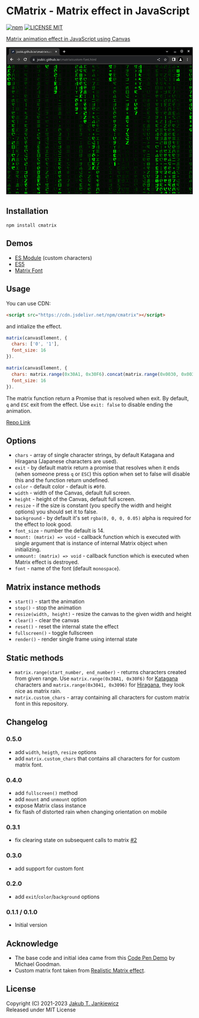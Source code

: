 # CMatrix - Matrix effect in JavaScript

[![npm](https://img.shields.io/badge/npm-0.5.0-blue.svg)](https://www.npmjs.com/package/cmatrix)
[![LICENSE MIT](https://img.shields.io/badge/license-MIT-blue.svg)](https://github.com/jcubic/cmatrix/blob/master/LICENSE)

[Matrix animation effect in JavaScript using Canvas](https://jcubic.github.io/cmatrix/)


![Screenshot of a browser window with Matrix rain effect, green letters that look like Japanese on black background](https://github.com/jcubic/cmatrix/blob/master/assets/screenshot.png?raw=true)

## Installation

```
npm install cmatrix
```

## Demos
* [ES Module](https://jcubic.github.io/cmatrix/demo.mjs.html) (custom characters)
* [ES5](https://jcubic.github.io/cmatrix/demo.html)
* [Matrix Font](https://jcubic.github.io/cmatrix/custom-font.html)

## Usage

You can use CDN:

```html
<script src="https://cdn.jsdelivr.net/npm/cmatrix"></script>
```

and intialize the effect.

```javascript
matrix(canvasElement, {
  chars: ['0', '1'],
  font_size: 16
}).
```

```javascript
matrix(canvasElement, {
  chars: matrix.range(0x30A1, 0x30F6).concat(matrix.range(0x0030, 0x0039)),
  font_size: 16
}).
```

The matrix function return a Promise that is resolved when exit.
By default, `q` and `ESC` exit from the effect. Use `exit: false` to disable ending the animation.

[Repo Link](https://github.com/jcubic/cmatrix)

## Options
* `chars` - array of single character strings, by default Katagana and Hiragana (Japanese characters are used).
* `exit` - by default matrix return a promise that resolves when it ends (when someone press `q` or `ESC`)
           this option when set to false will disable this and the function return undefined.
* `color` - default color - default is `#0f0`.
* `width` - width of the Canvas, default full screen.
* `height` - height of the Canvas, default full screen.
* `resize` - if the size is constant (you specify the width and height options) you should set it to false.
* `background` - by default it's set `rgba(0, 0, 0, 0.05)` alpha is required for the effect to look good.
* `font_size` - number the default is 14.
* `mount: (matrix) => void` - callback function which is executed with single argument that is instance of internal Matrix object when initializing.
* `unmount: (matrix) => void` - callback function which is executed when Matrix effect is destroyed.
* `font` - name of the font (default `monospace`).

## Matrix instance methods
* `start()` - start the animation
* `stop()` - stop the animation
* `resize(width, height)` - resize the canvas to the given width and height
* `clear()` - clear the canvas
* `reset()` - reset the internal state the effect
* `fullscreen()` - toggle fullscreen
* `render()` - render single frame using internal state

## Static methods
* `matrix.range(start_number, end_number)` - returns characters created from given range. Use `matrix.range(0x30A1, 0x30F6)` for [Katagana](https://en.wikipedia.org/wiki/Katakana) characters and `matrix.range(0x3041, 0x3096)` for [Hiragana](https://en.wikipedia.org/wiki/Hiragana), they look nice as matrix rain.
* `matrix.custom_chars` - array containing all characters for custom matrix font in this repository.

## Changelog
### 0.5.0
* add `width`, `heigth`, `resize` options
* add `matrix.custom_chars` that contains all characters for for custom matrix font.

### 0.4.0
* add `fullscreen()` method
* add `mount` and `unmount` option
* expose Matrix class instance
* fix flash of distorted rain when changing orientation on mobile

### 0.3.1
* fix clearing state on subsequent calls to matrix [#2](https://github.com/jcubic/cmatrix/issues/2)

### 0.3.0
* add support for custom font

### 0.2.0
* add `exit`/`color`/`background` options

### 0.1.1 / 0.1.0
* Initial version

## Acknowledge
* The base code and initial idea came from this [Code Pen Demo](https://codepen.io/goodmanmr1/pen/jpPeRR) by Michael Goodman.
* Custom matrix font taken from [Realistic Matrix effect](https://github.com/Rezmason/matrix).

## License
Copyright (C) 2021-2023 [Jakub T. Jankiewicz](https://jcubic.pl/me)<br/>
Released under MIT License
